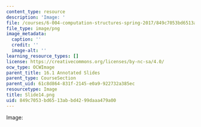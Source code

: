```yaml
---
content_type: resource
description: 'Image: '
file: /courses/6-004-computation-structures-spring-2017/849c7053bd6513abbd4299daaa479a00_Slide14.png
file_type: image/png
image_metadata:
  caption: ''
  credit: ''
  image-alt: ''
learning_resource_types: []
license: https://creativecommons.org/licenses/by-nc-sa/4.0/
ocw_type: OCWImage
parent_title: 16.1 Annotated Slides
parent_type: CourseSection
parent_uid: 61c8d864-831f-2145-e0a9-922732a385ec
resourcetype: Image
title: Slide14.png
uid: 849c7053-bd65-13ab-bd42-99daaa479a00
---
```

Image: 